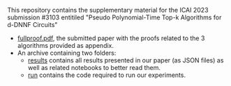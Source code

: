 This repository contains the supplementary material for the ICAI 2023 submission #3103 entitiled "Pseudo Polynomial-Time Top-k Algorithms for d-DNNF Circuits"

- [fullproof.pdf](fullproof.pdf), the submitted paper with the proofs related to the 3 algorithms provided as appendix.
- An archive containing two folders:
  - [results](/results) contains all results presented in our paper (as JSON files) as well as related notebooks to better read them.
  - [run](/run) contains the code required to run our experiments.
